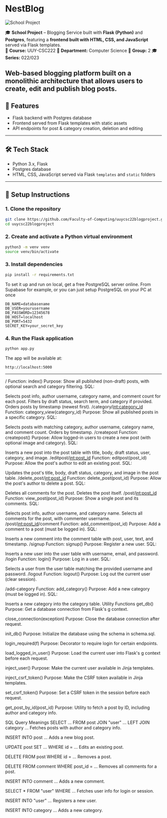# NestBlog

![School Project](https://img.shields.io/badge/School%20Project-✔️-blue)

🎓 **School Project** – Blogging Service built with **Flask (Python)** and **Postgres**, featuring a **frontend built with HTML, CSS, and JavaScript** served via Flask templates.  
📖 **Course:** UUY-CSC222
🏫 **Department:** Computer Science
👥 **Group:** 2
🎓 **Series:** 022/023

Web-based blogging platform built on a monolithic architecture that allows users to create, edit and publish blog posts.
---

## 🚀 Features

- Flask backend with Postgres database
- Frontend served from Flask templates with static assets
- API endpoints for post & category creation, deletion and editing

---

## 🛠️ Tech Stack

- Python 3.x, Flask
- Postgres database
- HTML, CSS, JavaScript served via Flask `templates` and `static` folders

---

## 🔧 Setup Instructions

### 1. Clone the repository

```bash
git clone https://github.com/Faculty-of-Computing/uuycsc22blogproject.git
cd uuycsc22blogproject
```

### 2. Create and activate a Python virtual environment

```bash
python3 -m venv venv
source venv/bin/activate
```

### 3. Install dependencies

```bash
pip install -r requirements.txt
```

To set it up and run on local, get a free PostgreSQL server online. From Supabase for example, or you can just setup PostgreSQL on your PC at once 

```
DB_NAME=databasename
DB_USER=yourusername
DB_PASSWORD=12345678
DB_HOST=localhost
DB_PORT=5432
SECRET_KEY=your_secret_key
```

### 4. Run the Flask application

```bash
python app.py
```

The app will be available at:

```text
http://localhost:5000
```

---

/
Function: index()
Purpose: Show all published (non-draft) posts, with optional search and category filtering.
SQL:

Selects post info, author username, category name, and comment count for each post.
Filters by draft status, search term, and category if provided.
Orders posts by timestamp (newest first).
/category/<int:category_id>
Function: category_view(category_id)
Purpose: Show all published posts in a specific category.
SQL:

Selects posts with matching category, author username, category name, and comment count.
Orders by timestamp.
/createpost
Function: createpost()
Purpose: Allow logged-in users to create a new post (with optional image and category).
SQL:

Inserts a new post into the post table with title, body, draft status, user, category, and image.
/editpost/<int:post_id>
Function: editpost(post_id)
Purpose: Allow the post's author to edit an existing post.
SQL:

Updates the post's title, body, draft status, category, and image in the post table.
/delete_post/<int:post_id>
Function: delete_post(post_id)
Purpose: Allow the post's author to delete a post.
SQL:

Deletes all comments for the post.
Deletes the post itself.
/post/<int:post_id>
Function: view_post(post_id)
Purpose: Show a single post and its comments.
SQL:

Selects post info, author username, and category name.
Selects all comments for the post, with commenter username.
/post/<int:post_id>/comment
Function: add_comment(post_id)
Purpose: Add a comment to a post (must be logged in).
SQL:

Inserts a new comment into the comment table with post, user, text, and timestamp.
/signup
Function: signup()
Purpose: Register a new user.
SQL:

Inserts a new user into the user table with username, email, and password.
/login
Function: login()
Purpose: Log in a user.
SQL:

Selects a user from the user table matching the provided username and password.
/logout
Function: logout()
Purpose: Log out the current user (clear session).

/add-category
Function: add_category()
Purpose: Add a new category (must be logged in).
SQL:

Inserts a new category into the category table.
Utility Functions
get_db()
Purpose: Get a database connection from Flask's g context.

close_connection(exception)
Purpose: Close the database connection after request.

init_db()
Purpose: Initialize the database using the schema in schema.sql.

login_required(f)
Purpose: Decorator to require login for certain endpoints.

load_logged_in_user()
Purpose: Load the current user into Flask's g context before each request.

inject_user()
Purpose: Make the current user available in Jinja templates.

inject_csrf_token()
Purpose: Make the CSRF token available in Jinja templates.

set_csrf_token()
Purpose: Set a CSRF token in the session before each request.

get_post_by_id(post_id)
Purpose: Utility to fetch a post by ID, including author and category info.

SQL Query Meanings
SELECT … FROM post JOIN "user" … LEFT JOIN category …
Fetches posts with author and category info.

INSERT INTO post …
Adds a new blog post.

UPDATE post SET … WHERE id = …
Edits an existing post.

DELETE FROM post WHERE id = …
Removes a post.

DELETE FROM comment WHERE post_id = …
Removes all comments for a post.

INSERT INTO comment …
Adds a new comment.

SELECT * FROM "user" WHERE …
Fetches user info for login or session.

INSERT INTO "user" …
Registers a new user.

INSERT INTO category …
Adds a new category.